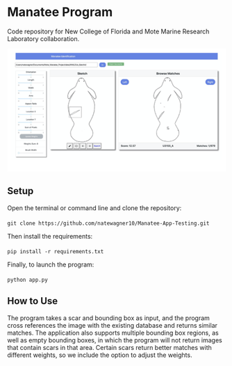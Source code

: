 # Manatee Program

Code repository for New College of Florida and Mote Marine Research Laboratory collaboration.

![alt text](https://github.com/natewagner10/Manatee-App-Testing/blob/main/assets/dash_example.png)

## Setup

Open the terminal or command line and clone the repository: <br />
<br />
`git clone https://github.com/natewagner10/Manatee-App-Testing.git`

Then install the requirements: <br />
<br />
`pip install -r requirements.txt`

Finally, to launch the program: <br />
<br />
`python app.py`

## How to Use

The program takes a scar and bounding box as input, and the program cross references the image with the existing database and returns similar matches.  The application also supports multiple bounding box regions, as well as empty bounding boxes, in which the program will not return images that contain scars in that area. Certain scars return better matches with different weights, so we include the option to adjust the weights. 

